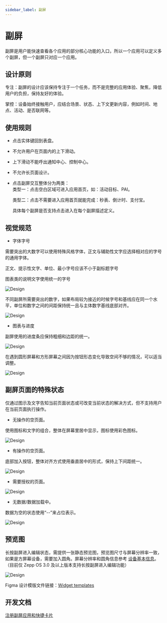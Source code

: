 ```yaml
---
sidebar_label: 副屏
---
```


# 副屏  

副屏是用户能快速查看各个应用的部分核心功能的入口，所以一个应用可以定义多个副屏，但一个副屏只对应一个应用。

## 设计原则  

专注：副屏的设计应该保持专注于一个任务，而不是完整的应用体验、聚焦，降低用户的负担，保持友好的体验。  

掌控：设备始终接触用户，应结合场景、状态、上下文更新内容，例如时间、地点、活动、是否联网等。

## 使用规则  

- 点击实体键回到表盘。
- 不允许用户在页面内的上下滑动。
- 上下滑动不能呼出通知中心、控制中心。
- 不允许长页面设计。
- 点击副屏交互整体分为两类：  
  类型一：点击空白区域可进入应用首页，如：活动目标、PAI。  

  类型二：点击不需要进入应用首页就能完成：秒表、倒计时、支付宝。  

  具体每个副屏是否支持点击进入在每个副屏描述定义。

## 视觉规范  

- 字体字号  

需要突出的大数字可以使用特殊风格字体，正文与辅助性文字应选择相对应的字号的通用字体。  

正文、提示性文字、单位、最小字号应该不小于副标题字号  

图表类的说明文字使用统一的字号  

![Design](/img/design/customization_28.png)  

不同副屏所需要突出的数字，如果布局较为接近的时候字号和基线应在同一个水平，单位和数字之间的间距保持统一且与主体数字基线底部对齐。  

![Design](/img/design/customization_29.png)  

- 图表与进度  

副屏使用的进度条应保持粗细和边距的统一。  

![Design](/img/design/customization_30.png)  

在遇到圆形屏幕和方形屏幕之间因为按钮形态变化导致空间不够的情况，可以适当调整。  

![Design](/img/design/customization_31.png)

## 副屏页面的特殊状态  

仅通过图示及文字告知当前页面状态或可改变当前状态的解决方式，但不支持用户在当前页面执行操作。  

- 无操作的空页面。  

使用图标和文字的组合，整体在屏幕里居中显示，图标使用彩色图标。  

![Design](/img/design/customization_32.png)

- 有操作的空页面。  

底部加入按钮，整体对齐方式使用垂直居中的形式，保持上下间距统一。

![Design](/img/design/customization_33.png)

- 需要授权的页面。  

![Design](/img/design/customization_34.png)

- 无数据/数据加载中。  

数据为空的状态使用“--”来占位表示。  

![Design](/img/design/customization_35.png)

## 预览图

长按副屏进入编辑状态，需提供一张静态预览图，预览图尺寸与屏幕分辨率一致，如果是方屏幕设备，需要加入圆角。屏幕分辨率和圆角信息参考 [设备基本信息](../../reference/related-resources/device-list.mdx)。（目前仅 Zepp OS 3.0 及以上版本支持长按副屏进入编辑功能）

![Design](/img/design/widget_preview.png)

Figma 设计模版文件链接：[Widget templates](https://www.figma.com/community/file/1372844899307211702)

## 开发文档

[注册副屏应用和快捷卡片](../../guides/framework/device/secondary-widget.md)
